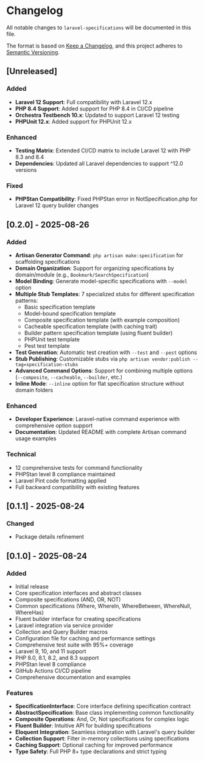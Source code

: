 # Changelog

All notable changes to `laravel-specifications` will be documented in this file.

The format is based on [Keep a Changelog](https://keepachangelog.com/en/1.0.0/),
and this project adheres to [Semantic Versioning](https://semver.org/spec/v2.0.0.html).

## [Unreleased]

### Added
- **Laravel 12 Support**: Full compatibility with Laravel 12.x
- **PHP 8.4 Support**: Added support for PHP 8.4 in CI/CD pipeline
- **Orchestra Testbench 10.x**: Updated to support Laravel 12 testing
- **PHPUnit 12.x**: Added support for PHPUnit 12.x

### Enhanced
- **Testing Matrix**: Extended CI/CD matrix to include Laravel 12 with PHP 8.3 and 8.4
- **Dependencies**: Updated all Laravel dependencies to support ^12.0 versions

### Fixed
- **PHPStan Compatibility**: Fixed PHPStan error in NotSpecification.php for Laravel 12 query builder changes

## [0.2.0] - 2025-08-26

### Added
- **Artisan Generator Command**: `php artisan make:specification` for scaffolding specifications
- **Domain Organization**: Support for organizing specifications by domain/module (e.g., `Bookmark/SearchSpecification`)
- **Model Binding**: Generate model-specific specifications with `--model` option
- **Multiple Stub Templates**: 7 specialized stubs for different specification patterns:
  - Basic specification template
  - Model-bound specification template  
  - Composite specification template (with example composition)
  - Cacheable specification template (with caching trait)
  - Builder pattern specification template (using fluent builder)
  - PHPUnit test template
  - Pest test template
- **Test Generation**: Automatic test creation with `--test` and `--pest` options
- **Stub Publishing**: Customizable stubs via `php artisan vendor:publish --tag=specification-stubs`
- **Advanced Command Options**: Support for combining multiple options (`--composite`, `--cacheable`, `--builder`, etc.)
- **Inline Mode**: `--inline` option for flat specification structure without domain folders

### Enhanced
- **Developer Experience**: Laravel-native command experience with comprehensive option support
- **Documentation**: Updated README with complete Artisan command usage examples

### Technical
- 12 comprehensive tests for command functionality
- PHPStan level 8 compliance maintained
- Laravel Pint code formatting applied
- Full backward compatibility with existing features

## [0.1.1] - 2025-08-24

### Changed
- Package details refinement

## [0.1.0] - 2025-08-24

### Added
- Initial release
- Core specification interfaces and abstract classes
- Composite specifications (AND, OR, NOT)
- Common specifications (Where, WhereIn, WhereBetween, WhereNull, WhereHas)
- Fluent builder interface for creating specifications
- Laravel integration via service provider
- Collection and Query Builder macros
- Configuration file for caching and performance settings
- Comprehensive test suite with 95%+ coverage
- Laravel 9, 10, and 11 support
- PHP 8.0, 8.1, 8.2, and 8.3 support
- PHPStan level 8 compliance
- GitHub Actions CI/CD pipeline
- Comprehensive documentation and examples

### Features
- **SpecificationInterface**: Core interface defining specification contract
- **AbstractSpecification**: Base class implementing common functionality
- **Composite Operations**: And, Or, Not specifications for complex logic
- **Fluent Builder**: Intuitive API for building specifications
- **Eloquent Integration**: Seamless integration with Laravel's query builder
- **Collection Support**: Filter in-memory collections using specifications
- **Caching Support**: Optional caching for improved performance
- **Type Safety**: Full PHP 8+ type declarations and strict typing